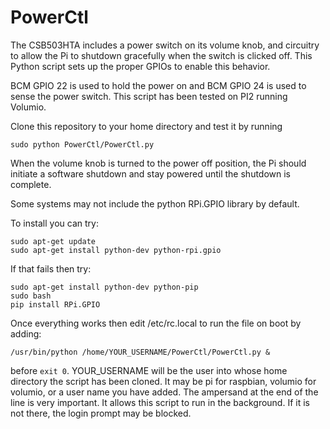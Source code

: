 # PowerCtl

The CSB503HTA includes a power switch on its volume knob, and circuitry to allow the Pi to shutdown gracefully when the switch is clicked off. This Python script sets up the proper GPIOs to enable this behavior. 

BCM GPIO 22 is used to hold the power on and BCM GPIO 24 is used to sense the power switch.
This script has been tested on PI2 running Volumio.

Clone this repository to your home directory and test it by running

```  
sudo python PowerCtl/PowerCtl.py
```

When the volume knob is turned to the power off position, the Pi should initiate a software shutdown and stay powered until the shutdown is complete. 

Some systems may not include the python RPi.GPIO library by default.

To install you can try:

```
sudo apt-get update
sudo apt-get install python-dev python-rpi.gpio
```

If that fails then try:

```
sudo apt-get install python-dev python-pip
sudo bash
pip install RPi.GPIO
```

Once everything works then edit /etc/rc.local to run the file on boot by adding:

```
/usr/bin/python /home/YOUR_USERNAME/PowerCtl/PowerCtl.py &
```

before `exit 0`. YOUR_USERNAME will be the user into whose home directory the script has been cloned. It may be pi for raspbian, volumio for volumio, or a user name you have added. The ampersand at the end of the line is very important. It allows this script to run in the background. If it is not there, the login prompt may be blocked.

